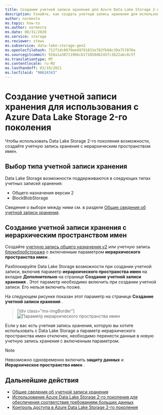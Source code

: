 ```yaml
---
title: Создание учетной записи хранения для Azure Data Lake Storage 2-го поколения
description: Узнайте, как создать учетную запись хранения для использования с Azure Data Lake Storage 2-го поколения.
author: normesta
ms.topic: how-to
ms.author: normesta
ms.date: 08/31/2020
ms.service: storage
ms.reviewer: stewu
ms.subservice: data-lake-storage-gen2
ms.openlocfilehash: 712f1dc0679ee49791831e782fb68c39a757870a
ms.sourcegitcommit: 910a1a38711966cb171050db245fc3b22abc8c5f
ms.translationtype: MT
ms.contentlocale: ru-RU
ms.lasthandoff: 03/19/2021
ms.locfileid: "98624343"
---
```

# <a name="create-a-storage-account-to-use-with-azure-data-lake-storage-gen2"></a>Создание учетной записи хранения для использования с Azure Data Lake Storage 2-го поколения

Чтобы использовать Data Lake Storage 2-го поколения возможности, создайте учетную запись хранения с иерархическим пространством имен.

## <a name="choose-a-storage-account-type"></a>Выбор типа учетной записи хранения

Data Lake Storage возможности поддерживаются в следующих типах учетных записей хранения:

- Общего назначения версии 2
- BlockBlobStorage

Сведения о выборе между ними см. в разделе [Общие сведения об учетной записи хранения](../common/storage-account-overview.md).

## <a name="create-a-storage-account-with-a-hierarchical-namespace"></a>Создание учетной записи хранения с иерархическим пространством имен

Создайте [учетную запись общего назначения v2](../common/storage-account-create.md) или учетную запись [блоккблобстораже](storage-blob-create-account-block-blob.md) с включенным параметром **иерархического пространства имен** .

Разблокируйте Data Lake Storage возможности при создании учетной записи, включив параметр **иерархического пространства имен** на вкладке **Дополнительно** на странице **Создание учетной записи хранения** . Этот параметр необходимо включить при создании учетной записи. Его нельзя включить позже.

На следующем рисунке показан этот параметр на странице **Создание учетной записи хранения** .

> [!div class="mx-imgBorder"]
> ![Параметр иерархического пространства имен](./media/create-data-lake-storage-account/hierarchical-namespace-feature.png)

Если у вас есть учетная запись хранения, которую вы хотите использовать с Data Lake Storage а параметр иерархического пространства имен отключен, необходимо перенести данные в новую учетную запись хранения с включенным параметром.

> [!NOTE]
> Невозможно одновременно включить **защиту данных** и **Иерархическое пространство имен** .

## <a name="next-steps"></a>Дальнейшие действия

- [Общие сведения об учетной записи хранения](../common/storage-account-overview.md)
- [Использование Azure Data Lake Storage 2-го поколения для обеспечения соответствия требованиям больших данных](data-lake-storage-data-scenarios.md)
- [Контроль доступа в Azure Data Lake Storage 2-го поколения](data-lake-storage-access-control.md)
